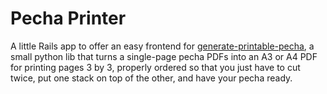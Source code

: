 # Pecha Printer

A little Rails app to offer an easy frontend for [generate-printable-pecha](https://github.com/jerefrer/generate-printable-pecha), a small python lib that turns a single-page pecha PDFs into an A3 or A4 PDF for printing pages 3 by 3, properly ordered so that you just have to cut twice, put one stack on top of the other, and have your pecha ready.
